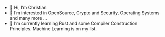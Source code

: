 - 👋 Hi, I’m Christian
- 👀 I’m interested in OpenSource, Crypto and Security, Operating Systems and many more ...
- 🌱 I’m currently learning Rust and some Compiler Construction Principles. Machine Learning is on my list.

<!---
Cub0n/Cub0n is a ✨ special ✨ repository because its `README.md` (this file) appears on your GitHub profile.
You can click the Preview link to take a look at your changes.
--->
